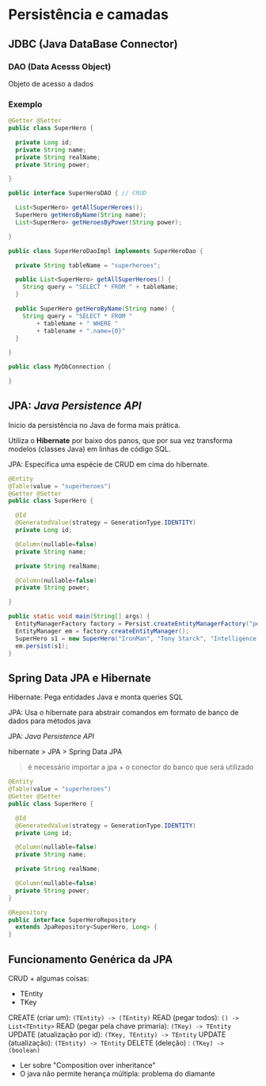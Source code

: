 # Persistência e camadas

## JDBC (Java DataBase Connector)

### DAO (Data Acesss Object)

Objeto de acesso a dados

### Exemplo

```java
@Getter @Setter
public class SuperHero {

  private Long id;
  private String name;
  private String realName;
  private String power;

}
```

```java
public interface SuperHeroDAO { // CRUD

  List<SuperHero> getAllSuperHeroes();
  SuperHero getHeroByName(String name);
  List<SuperHero> getHeroesByPower(String power);

}
```

```java
public class SuperHeroDaoImpl implements SuperHeroDao {

  private String tableName = "superheroes";

  public List<SuperHero> getAllSuperHeroes() {
    String query = "SELECT * FROM " + tableName;
  }

  public SuperHero getHeroByName(String name) {
    String query = "SELECT * FROM "
        + tableName + " WHERE "
        + tablename + ".name={0}"
  }

}
```

```java
public class MyDbConnection {

}
```

## JPA: _Java Persistence API_

Inicio da persistência no Java de forma mais prática.

Utiliza o **Hibernate** por baixo dos panos, que por sua vez transforma modelos (classes Java) em linhas de código SQL.

JPA: Especifica uma espécie de CRUD em cima do hibernate.

```java
@Entity
@Table(value = "superheroes")
@Getter @Setter
public class SuperHero {

  @Id
  @GeneratedValue(strategy = GenerationType.IDENTITY)
  private Long id;

  @Column(nullable=false)
  private String name;

  private String realName;

  @Column(nullable=false)
  private String power;

}
```

```java
public static void main(String[] args) {
  EntityManagerFactory factory = Persist.createEntityManagerFactory("persistenceunit");
  EntityManager em = factory.createEntityManager();
  SuperHero s1 = new SuperHero("IronMan", "Tony Starck", "Intelligence and Richness");
  em.persist(s1);
}
```

## Spring Data JPA e Hibernate

Hibernate: Pega entidades Java e monta queries SQL

JPA: Usa o hibernate para abstrair comandos em formato de banco de dados para métodos java

JPA: _Java Persistence API_

hibernate > JPA > Spring Data JPA

> é necessário importar a jpa + o conector do banco que será utilizado

```java
@Entity
@Table(value = "superheroes")
@Getter @Setter
public class SuperHero {

  @Id
  @GeneratedValue(strategy = GenerationType.IDENTITY)
  private Long id;

  @Column(nullable=false)
  private String name;

  private String realName;

  @Column(nullable=false)
  private String power;
}
```

```java
@Repository
public interface SuperHeroRepository
  extends JpaRepository<SuperHero, Long> {
}
```

## Funcionamento Genérica da JPA

CRUD + algumas coisas:

- TEntity
- TKey

CREATE (criar um): `(TEntity) -> (TEntity)`
READ (pegar todos): `() -> List<TEntity>`
READ (pegar pela chave primaria): `(TKey) -> TEntity`
UPDATE (atualização por id): `(TKey, TEntity) -> TEntity`
UPDATE (atualização): `(TEntity) -> TEntity`
DELETE (deleção) : `(TKey) -> (boolean)`

- Ler sobre "Composition over inheritance"
- O java não permite herança múltipla: problema do diamante
